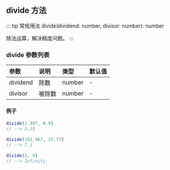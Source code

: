 <!--
 * @Descripttion: 
 * @Author: 蔡远程
 * @Date: 2022-04-22 16:43:39
 * @LastEditTime: 2022-04-22 17:57:34
 * @LastEditors: 蔡远程
-->
## divide 方法
::: tip 常规用法
divide(dividend: number, divisor: number): number

除法运算，解决精度问题。
:::


### divide 参数列表
| 参数          | 说明                 | 类型     | 默认值   |
| :----------- |:-----------------| :--------| :--------|
| dividend         | 除数     | number | -|
| divisor         | 被除数     | number | - |

#### 例子
```js
divide(2.997, 0.9)
// --> 3.33

divide(182.967, 25.77)
// --> 7.1

divide(2, 0)
// --> Infinity

```
